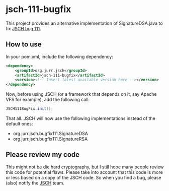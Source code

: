 # jsch-111-bugfix

This project provides an alternative implementation of SignatureDSA.java to fix [JSCH bug 111](https://sourceforge.net/p/jsch/bugs/111/).

## How to use

In your pom.xml, include the following dependency:
```xml
<dependency>
	<groupId>org.jurr.jsch</groupId>
	<artifactId>jsch-111-bugfix</artifactId>
	<version><!-- Insert latest available version here --></version>
</dependency>
```
Now, before using JSCH (or a framework that depends on it, say Apache VFS for example), add the following call:
```java
JSCH111BugFix.init();
```
That all. JSCH will now use the following implementations instead of the default ones:

* org.jurr.jsch.bugfix111.SignatureDSA
* org.jurr.jsch.bugfix111.SignatureRSA

## Please review my code

This might not be die hard cryptography, but I still hope many people review this code for potential flaws.
Please take into account that this code is more or less based on a copy of the JSCH code.
So when you find a bug, please (also) notify the [JSCH](http://www.jcraft.com/jsch/) team.
